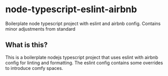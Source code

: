 # node-typescript-eslint-airbnb

Boilerplate node typescript project with eslint and airbnb config. Contains minor adjustments from standard

## What is this?

This is a boilerplate nodejs typescript project that uses eslint with airbnb config for linting and formatting. The eslint config contains some overrides to introduce comfy spaces.
